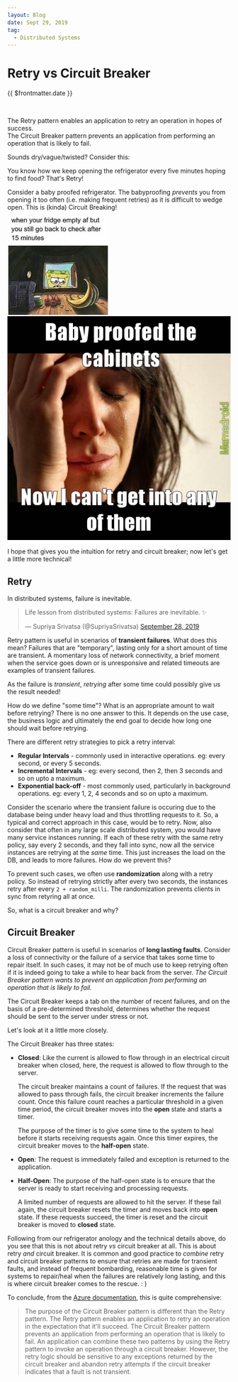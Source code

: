 ```yaml
---
layout: Blog
date: Sept 29, 2019
tag:
  - Distributed Systems
---
```


# Retry vs Circuit Breaker
<p class="metaData"> {{ $frontmatter.date }} </p>
<br/>

The Retry pattern enables an application to retry an operation in hopes of success. <br/>
The Circuit Breaker pattern prevents an application from performing an operation that is likely to fail.

Sounds dry/vague/twisted? Consider this:

You know how we keep opening the refrigerator every five minutes hoping to find food? That's Retry! <br/>

Consider a baby proofed refrigerator. The babyproofing *prevents* you from opening it too often (i.e. making frequent retries) as it is difficult to wedge open. This is (kinda) Circuit Breaking!

<div class="twoImageGroup">
  <div class="twoImageGroupItem">
    <img src = "../assets/2019-09-29-retry-vs-circuit-breaker/fridge_meme.jpg" alt="retry_meme" class="blogImg">
  </div>
  <div class="twoImageGroupItem">
    <a href="https://www.youtube.com/watch?v=Hd_AGKfc7sk"><img src = "../assets/2019-09-29-retry-vs-circuit-breaker/babyproof.jpeg" alt="circuit_breaker_meme" class="blogImg"></a>
  </div>
</div>

I hope that gives you the intuition for retry and circuit breaker; now let's get a little more technical!

## Retry

In distributed systems, failure is inevitable.

<blockquote class="twitter-tweet"><p lang="en" dir="ltr">Life lesson from distributed systems: Failures are inevitable. ✨</p>&mdash; Supriya Srivatsa (@SupriyaSrivatsa) <a href="https://twitter.com/SupriyaSrivatsa/status/1177890110798348289?ref_src=twsrc%5Etfw">September 28, 2019</a></blockquote> <script async src="https://platform.twitter.com/widgets.js" charset="utf-8"></script>

Retry pattern is useful in scenarios of **transient failures**. What does this mean? Failures that are "temporary", lasting only for a short amount of time are transient. A momentary loss of network connectivity, a brief moment when the service goes down or is unresponsive and related timeouts are examples of transient failures.

As the failure is *transient*, *retrying* after some time could possibly give us the result needed!

How do we define "some time"? What is an appropriate amount to wait before retrying? There is no one answer to this. It depends on the use case, the business logic and ultimately the end goal to decide how long one should wait before retrying.

There are different retry strategies to pick a retry interval:
- **Regular Intervals** - commonly used in interactive operations. eg: every second, or every 5 seconds.
- **Incremental Intervals** - eg: every second, then 2, then 3 seconds and so on upto a maximum.
- **Exponential back-off** - most commonly used, particularly in background operations. eg: every 1, 2, 4 seconds and so on upto a maximum.

Consider the scenario where the transient failure is occuring due to the database being under heavy load and thus throttling requests to it. So, a typical and correct approach in this case, would be to retry. Now, also consider that often in any large scale distributed system, you would have many service instances running. If each of these retry with the same retry policy, say every 2 seconds, and they fall into sync, now all the service instances are retrying at the *same* time. This just increases the load on the DB, and leads to more failures. How do we prevent this?

To prevent such cases, we often use **randomization** along with a retry policy. So instead of retrying strictly after every two seconds, the instances retry after every `2 + random_milli`. The randomization prevents clients in sync from retyring all at once.

So, what is a circuit breaker and why?

## Circuit Breaker

Circuit Breaker pattern is useful in scenarios of **long lasting faults**. Consider a loss of connectivity or the failure of a service that takes some time to repair itself. In such cases, it may not be of much use to keep retrying often if it is indeed going to take a while to hear back from the server. *The Circuit Breaker pattern wants to prevent an application from performing an operation that is likely to fail.*

The Circuit Breaker keeps a tab on the number of recent failures, and on the basis of a pre-determined threshold, determines whether the request should be sent to the server under stress or not. 

Let's look at it a little more closely.

The Circuit Breaker has three states:

- **Closed**: Like the current is allowed to flow through in an electrical circuit breaker when closed, here, the request is allowed to flow through to the server. 

    The circuit breaker maintains a count of failures. If the request that was allowed to pass through fails, the circuit breaker increments the failure count. Once this failure count reaches a particular threshold in a given time period, the circuit breaker moves into the **open** state and starts a timer.

    The purpose of the timer is to give some time to the system to heal before it starts receiving requests again. Once this timer expires, the circuit breaker moves to the **half-open** state.

- **Open**: The request is immediately failed and exception is returned to the application.

- **Half-Open**: The purpose of the half-open state is to ensure that the server is ready to start receiving and processing requests. 

    A limited number of requests are allowed to hit the server. If these fail again, the circuit breaker resets the timer and moves back into **open** state. If these requests succeed, the timer is reset and the circuit breaker is moved to **closed** state. 

Following from our refrigerator anology and the technical details above, do you see that this is not about retry *vs* circuit breaker at all. This is about retry *and* circuit breaker. It is common and good practice to *combine* retry and circuit breaker patterns to ensure that retries are made for transient faults, and instead of frequent bombarding, reasonable time is given for systems to repair/heal when the failures are relatively long lasting, and this is where circuit breaker comes to the rescue. : )

To conclude, from the [Azure documentation](https://docs.microsoft.com/en-us/azure/architecture/patterns/circuit-breaker), this is quite comprehensive:

> The purpose of the Circuit Breaker pattern is different than the Retry pattern. The Retry pattern enables an application to retry an operation in the expectation that it'll succeed. The Circuit Breaker pattern prevents an application from performing an operation that is likely to fail. An application can combine these two patterns by using the Retry pattern to invoke an operation through a circuit breaker. However, the retry logic should be sensitive to any exceptions returned by the circuit breaker and abandon retry attempts if the circuit breaker indicates that a fault is not transient.
